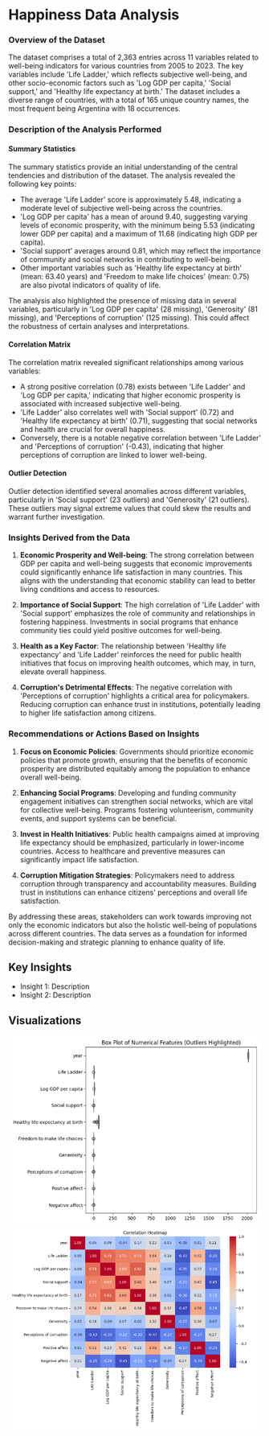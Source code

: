 # Happiness Data Analysis
### Overview of the Dataset

The dataset comprises a total of 2,363 entries across 11 variables related to well-being indicators for various countries from 2005 to 2023. The key variables include 'Life Ladder,' which reflects subjective well-being, and other socio-economic factors such as 'Log GDP per capita,' 'Social support,' and 'Healthy life expectancy at birth.' The dataset includes a diverse range of countries, with a total of 165 unique country names, the most frequent being Argentina with 18 occurrences.    

### Description of the Analysis Performed

#### Summary Statistics
The summary statistics provide an initial understanding of the central tendencies and distribution of the dataset. The analysis revealed the following key points:  

- The average 'Life Ladder' score is approximately 5.48, indicating a moderate level of subjective well-being across the countries.
- 'Log GDP per capita' has a mean of around 9.40, suggesting varying levels of economic prosperity, with the minimum being 5.53 (indicating lower GDP per capita) and a maximum of 11.68 (indicating high GDP per capita).
- 'Social support' averages around 0.81, which may reflect the importance of community and social networks in contributing to well-being.
- Other important variables such as 'Healthy life expectancy at birth' (mean: 63.40 years) and 'Freedom to make life choices' (mean: 0.75) are also pivotal indicators of quality of life.

The analysis also highlighted the presence of missing data in several variables, particularly in 'Log GDP per capita' (28 missing), 'Generosity' (81 missing), and 'Perceptions of corruption' (125 missing). This could affect the robustness of certain analyses and interpretations.

#### Correlation Matrix
The correlation matrix revealed significant relationships among various variables:

- A strong positive correlation (0.78) exists between 'Life Ladder' and 'Log GDP per capita,' indicating that higher economic prosperity is associated with increased subjective well-being.
- 'Life Ladder' also correlates well with 'Social support' (0.72) and 'Healthy life expectancy at birth' (0.71), suggesting that social networks and health are crucial for overall happiness.
- Conversely, there is a notable negative correlation between 'Life Ladder' and 'Perceptions of corruption' (-0.43), indicating that higher perceptions of corruption are linked to lower well-being.

#### Outlier Detection
Outlier detection identified several anomalies across different variables, particularly in 'Social support' (23 outliers) and 'Generosity' (21 outliers). These outliers may signal extreme values that could skew the results and warrant further investigation.

### Insights Derived from the Data

1. **Economic Prosperity and Well-being**: The strong correlation between GDP per capita and well-being suggests that economic improvements could significantly enhance life satisfaction in many countries. This aligns with the understanding that economic stability can lead to better living conditions and access to resources.   

2. **Importance of Social Support**: The high correlation of 'Life Ladder' with 'Social support' emphasizes the role of community and relationships in fostering happiness. Investments in social programs that enhance community ties could yield positive outcomes for well-being.

3. **Health as a Key Factor**: The relationship between 'Healthy life expectancy' and 'Life Ladder' reinforces the need for public health initiatives that focus on improving health outcomes, which may, in turn, elevate overall happiness.

4. **Corruption's Detrimental Effects**: The negative correlation with 'Perceptions of corruption' highlights a critical area for policymakers. Reducing corruption can enhance trust in institutions, potentially leading to higher life satisfaction among citizens.

### Recommendations or Actions Based on Insights

1. **Focus on Economic Policies**: Governments should prioritize economic policies that promote growth, ensuring that the benefits of economic prosperity are distributed equitably among the population to enhance overall well-being.

2. **Enhancing Social Programs**: Developing and funding community engagement initiatives can strengthen social networks, which are vital for collective well-being. Programs fostering volunteerism, community events, and support systems can be beneficial.

3. **Invest in Health Initiatives**: Public health campaigns aimed at improving life expectancy should be emphasized, particularly in lower-income countries. Access to healthcare and preventive measures can significantly impact life satisfaction.

4. **Corruption Mitigation Strategies**: Policymakers need to address corruption through transparency and accountability measures. Building trust in institutions can enhance citizens' perceptions and overall life satisfaction.

By addressing these areas, stakeholders can work towards improving not only the economic indicators but also the holistic well-being of populations across different countries. The data serves as a foundation for informed decision-making and strategic planning to enhance quality of life.



## Key Insights
- Insight 1: Description
- Insight 2: Description

## Visualizations
![Boxplot](boxplot.png)
![Heatmap](correlation_heatmap.png)
    